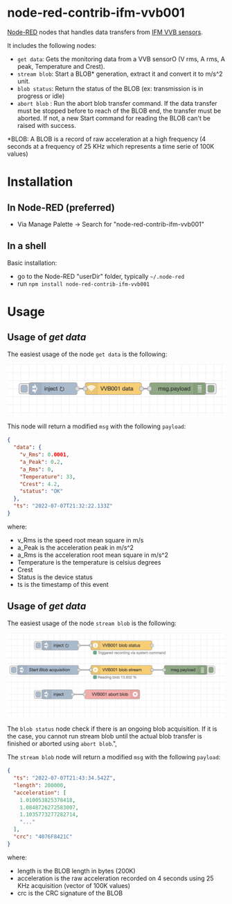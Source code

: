 # node-red-contrib-ifm-vvb001

[Node-RED](http://nodered.org) nodes that handles data transfers from [IFM VVB sensors](https://www.ifm.com/fr/en/product/VVB001).

It includes the following nodes:

- `get data`: Gets the monitoring data from a VVB sensorO (V rms, A rms, A peak, Temperature and Crest).
- `stream blob`: Start a BLOB\* generation, extract it and convert it to m/s^2 unit.
- `blob status`: Return the status of the BLOB (ex: transmission is in progress or idle)
- `abort blob` : Run the abort blob transfer command. If the data transfer must be stopped before to reach of the BLOB end, the transfer must be aborted. If not, a new Start command for reading the BLOB can't be raised with success.

\*BLOB: A BLOB is a record of raw acceleration at a high frequency (4 seconds at a frequency of 25 KHz which represents a time serie of 100K values)

<a name="installation"></a>

# Installation

<a name="installation_in_node-red"></a>

## In Node-RED (preferred)

- Via Manage Palette -> Search for "node-red-contrib-ifm-vvb001"

<a name="installation_in_a_shell"></a>

## In a shell

Basic installation:

- go to the Node-RED "userDir" folder, typically `~/.node-red`
- run `npm install node-red-contrib-ifm-vvb001`

# Usage

<a name="usage"></a>

## Usage of _get data_

<a name="usage_get_data"></a>

The easiest usage of the node `get data` is the following:

![get-data-basic-usage](images/example-get-data.png 'get-data basic usage')

This node will return a modified `msg` with the following `payload`:

```json
{
  "data": {
    "v_Rms": 0.0001,
    "a_Peak": 0.2,
    "a_Rms": 0,
    "Temperature": 33,
    "Crest": 4.2,
    "status": "OK"
  },
  "ts": "2022-07-07T21:32:22.133Z"
}
```

where:

- v_Rms is the speed root mean square in m/s
- a_Peak is the acceleration peak in m/s^2
- a_Rms is the acceleration root mean square in m/s^2
- Temperature is the temperature is celsius degrees
- Crest
- Status is the device status
- ts is the timestamp of this event

## Usage of _get data_

<a name="usage_stream_blob"></a>

The easiest usage of the node `stream blob` is the following:

![stream-blob-basic-usage](images/example-stream-blob.png 'stream-blob basic usage')

The `blob status` node check if there is an ongoing blob acquisition. If it is the case, you cannot run stream blob until the actual blob transfer is finished or aborted using `abort blob`.",

The `stream blob` node will return a modified `msg` with the following `payload`:

```json
{
  "ts": "2022-07-07T21:43:34.542Z",
  "length": 200000,
  "acceleration": [
    1.010053825378418,
    1.0848726272583007,
    1.1035773277282714,
    "..."
  ],
  "crc": "4076F8421C"
}
```

where:

- length is the BLOB length in bytes (200K)
- acceleration is the raw acceleration recorded on 4 seconds using 25 KHz acquisition (vector of 100K values)
- crc is the CRC signature of the BLOB
